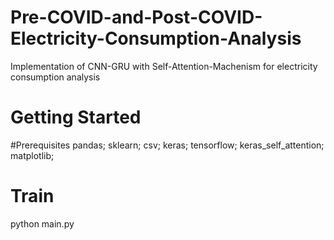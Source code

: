 # Pre-COVID-and-Post-COVID-Electricity-Consumption-Analysis
Implementation of CNN-GRU with Self-Attention-Machenism for electricity consumption analysis
# Getting Started
#Prerequisites
  pandas;
  sklearn;
  csv;
  keras;
  tensorflow;
  keras_self_attention;
  matplotlib;
  # Train
  python main.py
